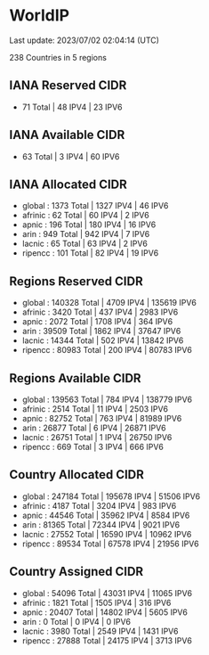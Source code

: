 # WorldIP

Last update: 2023/07/02 02:04:14 (UTC)

238 Countries in 5 regions

## IANA Reserved CIDR

- 71 Total | 48 IPV4 | 23 IPV6

## IANA Available CIDR

- 63 Total | 3 IPV4 | 60 IPV6

## IANA Allocated CIDR

- global : 1373 Total | 1327 IPV4 | 46 IPV6
- afrinic : 62 Total | 60 IPV4 | 2 IPV6
- apnic : 196 Total | 180 IPV4 | 16 IPV6
- arin : 949 Total | 942 IPV4 | 7 IPV6
- lacnic : 65 Total | 63 IPV4 | 2 IPV6
- ripencc : 101 Total | 82 IPV4 | 19 IPV6

## Regions Reserved CIDR

- global : 140328 Total | 4709 IPV4 | 135619 IPV6
- afrinic : 3420 Total | 437 IPV4 | 2983 IPV6
- apnic : 2072 Total | 1708 IPV4 | 364 IPV6
- arin : 39509 Total | 1862 IPV4 | 37647 IPV6
- lacnic : 14344 Total | 502 IPV4 | 13842 IPV6
- ripencc : 80983 Total | 200 IPV4 | 80783 IPV6

## Regions Available CIDR

- global : 139563 Total | 784 IPV4 | 138779 IPV6
- afrinic : 2514 Total | 11 IPV4 | 2503 IPV6
- apnic : 82752 Total | 763 IPV4 | 81989 IPV6
- arin : 26877 Total | 6 IPV4 | 26871 IPV6
- lacnic : 26751 Total | 1 IPV4 | 26750 IPV6
- ripencc : 669 Total | 3 IPV4 | 666 IPV6

## Country Allocated CIDR

- global : 247184 Total | 195678 IPV4 | 51506 IPV6
- afrinic : 4187 Total | 3204 IPV4 | 983 IPV6
- apnic : 44546 Total | 35962 IPV4 | 8584 IPV6
- arin : 81365 Total | 72344 IPV4 | 9021 IPV6
- lacnic : 27552 Total | 16590 IPV4 | 10962 IPV6
- ripencc : 89534 Total | 67578 IPV4 | 21956 IPV6

## Country Assigned CIDR

- global : 54096 Total | 43031 IPV4 | 11065 IPV6
- afrinic : 1821 Total | 1505 IPV4 | 316 IPV6
- apnic : 20407 Total | 14802 IPV4 | 5605 IPV6
- arin : 0 Total | 0 IPV4 | 0 IPV6
- lacnic : 3980 Total | 2549 IPV4 | 1431 IPV6
- ripencc : 27888 Total | 24175 IPV4 | 3713 IPV6
